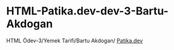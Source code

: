 # HTML-Patika.dev-dev-3-Bartu-Akdogan
HTML Ödev-3/Yemek Tarifi/Bartu Akdogan/
[Patika.dev](https://www.patika.dev/tr)
